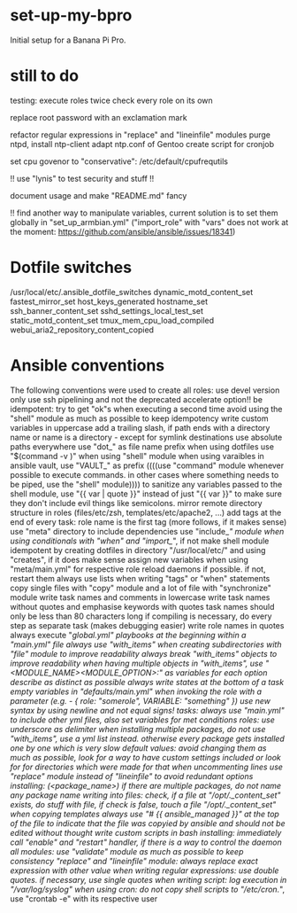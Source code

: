 # set-up-my-bpro
Initial setup for a Banana Pi Pro.

# still to do
testing:
    execute roles twice
    check every role on its own

replace root password with an exclamation mark

refactor regular expressions in "replace" and "lineinfile" modules
purge ntpd, install ntp-client
    adapt ntp.conf of Gentoo
    create script for cronjob

set cpu govenor to "conservative": /etc/default/cpufrequtils

!! use "lynis" to test security and stuff !!

document usage and make "README.md" fancy

!! find another way to manipulate variables, current solution is to set them globally in "set_up_armbian.yml" ("import_role" with "vars" does not work at the moment: https://github.com/ansible/ansible/issues/18341)
# Dotfile switches
/usr/local/etc/.ansible_dotfile_switches
dynamic_motd_content_set
fastest_mirror_set
host_keys_generated
hostname_set
ssh_banner_content_set
sshd_settings_local_test_set
static_motd_content_set
tmux_mem_cpu_load_compiled
webui_aria2_repository_content_copied

# Ansible conventions
The following conventions were used to create all roles:
use devel version only
use ssh pipelining and not the deprecated accelerate option!!
be idempotent: try to get "ok"s when executing a second time
avoid using the "shell" module as much as possible to keep idempotency
write custom variables in uppercase
add a trailing slash, if path ends with a directory name or name is a directory - except for symlink destinations
use absolute paths everywhere
use "dot_" as file name prefix when using dotfiles
use "$(command -v <command>)" when using "shell" module
when using varaibles in ansible vault, use "VAULT_" as prefix
((((use "command" module whenever possible to execute commands. in other cases where something needs to be piped, use the "shell" module))))
to sanitize any variables passed to the shell module, use "{{ var | quote }}" instead of just "{{ var }}" to make sure they don't include evil things like semicolons.
mirror remote directory structure in roles (files/etc/zsh, templates/etc/apache2, ...)
add tags at the end of every task: role name is the first tag (more follows, if it makes sense)
use "meta" directory to include dependencies
use "include_*" module when using conditionals with "when" and "import_*", if not
make shell module idempotent by creating dotfiles in directory "/usr/local/etc/" and using "creates", if it does make sense
assign new variables when using "meta/main.yml" for respective role
reload daemons if possible. if not, restart them
always use lists when writing "tags" or "when" statements
copy single files with "copy" module and a lot of file with "synchronize" module
write task names and comments in lowercase
write task names without quotes and emphasise keywords with quotes
task names should only be less than 80 characters long
if compiling is necessary, do every step as separate task (makes debugging easier)
write role names in quotes
always execute "*_global.yml" playbooks at the beginning within a "main.yml" file
always use "with_items" when creating subdirectories with "file" module to improve readability
always break "with_items" objects to improve readability
when having multiple objects in "with_items", use "<MODULE_NAME>_<MODULE_OPTION>:" as variables for each option
describe as distinct as possible
always write states at the bottom of a task
empty variables in "defaults/main.yml" when invoking the role with a parameter (e.g. - { role: "somerole", VARIABLE: "something" })
use new syntax by using newline and not equal signs!
tasks: always use "main.yml" to include other yml files, also set variables for met conditions
roles: use underscore as delimiter
when installing multiple packages, do not use "with_items", use a yml list instead. otherwise every package gets installed one by one which is very slow
default values: avoid changing them as much as possible, look for a way to have custom settings included or look for for directories which were made for that
when uncommenting lines use "replace" module instead of "lineinfile" to avoid redundant options
installing: <write what it does> (<package_name>) if there are multiple packages, do not name any package name
writing into files: check, if a file at "/opt/.<something>_content_set" exists, do stuff with file, if check is false, touch a file "/opt/.<something>_content_set"
when copying templates always use "# {{ ansible_managed }}" at the top of the file to indicate that the file was copyied by ansible and should not be edited without thought
write custom scripts in bash
installing: immediately call "enable" and "restart" handler, if there is a way to control the daemon
all modules: use "validate" module as much as possible to keep consistency
"replace" and "lineinfile" module: always replace exact expression with other value
when writing regular expressions: use double quotes. if necessary, use single quotes
when writing script: log execution in "/var/log/syslog"
when using cron: do not copy shell scripts to "/etc/cron.*", use "crontab -e" with its respective user
